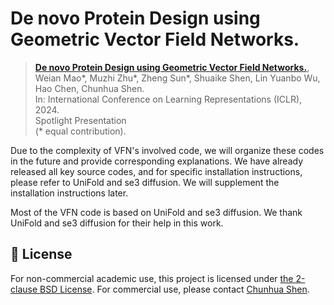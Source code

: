 # De novo Protein Design using Geometric Vector Field Networks.

> [**De novo Protein Design using Geometric Vector Field Networks.**](https://arxiv.org/pdf/2310.11802),            
> Weian Mao\*, Muzhi Zhu\*, Zheng Sun\*, Shuaike Shen, Lin Yuanbo Wu, Hao Chen, Chunhua Shen.  
> In: International Conference on Learning Representations (ICLR), 2024.  
> Spotlight Presentation   
> (\* equal contribution).  

Due to the complexity of VFN's involved code, we will organize these codes in the future and provide corresponding explanations. We have already released all key source codes, and for specific installation instructions, please refer to UniFold and se3 diffusion. We will supplement the installation instructions later.

Most of the VFN code is based on UniFold and se3 diffusion. We thank UniFold and se3 diffusion for their help in this work.


## 🎫 License
For non-commercial academic use, this project is licensed under [the 2-clause BSD License](https://opensource.org/license/bsd-2-clause). 
For commercial use, please contact [Chunhua Shen](mailto:chhshen@gmail.com).

